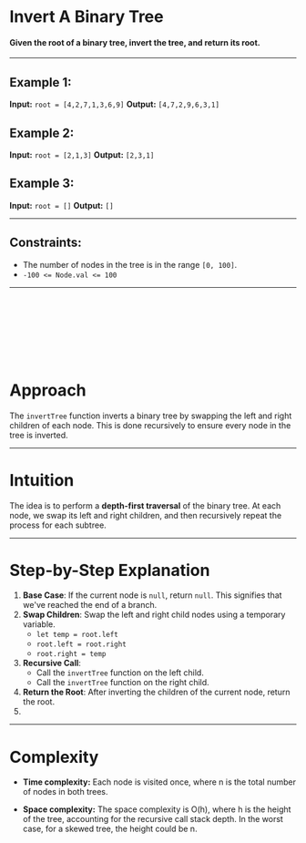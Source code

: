 # Invert A Binary Tree

#### Given the root of a binary tree, invert the tree, and return its root.

---

## Example 1:
**Input:** `root = [4,2,7,1,3,6,9]`
**Output:** `[4,7,2,9,6,3,1]`

## Example 2:
**Input:** `root = [2,1,3]`
**Output:** `[2,3,1]`

## Example 3:
**Input:** `root = []`
**Output:** `[]`

---

## Constraints:
- The number of nodes in the tree is in the range `[0, 100]`.
- `-100 <= Node.val <= 100`     

---

&nbsp;

&nbsp;

&nbsp;

&nbsp;



# **Approach**
The `invertTree` function inverts a binary tree by swapping the left and right children of each node. This is done recursively to ensure every node in the tree is inverted.

---

# **Intuition**
The idea is to perform a **depth-first traversal** of the binary tree. At each node, we swap its left and right children, and then recursively repeat the process for each subtree.

---
# **Step-by-Step Explanation**

1. **Base Case**: If the current node is `null`, return `null`. This signifies that we've reached the end of a branch.
2. **Swap Children**: Swap the left and right child nodes using a temporary variable.
   - `let temp = root.left`
   - `root.left = root.right`
   - `root.right = temp`
3. **Recursive Call**:
   - Call the `invertTree` function on the left child.
   - Call the `invertTree` function on the right child.
4. **Return the Root**: After inverting the children of the current node, return the root.
5. 
---

# Complexity

- **Time complexity:**
Each node is visited once, where n is the total number of nodes in both trees.

- **Space complexity:**
The space complexity is O(h), where h is the height of the tree, accounting for the recursive call stack depth. In the worst case, for a skewed tree, the height could be n.
